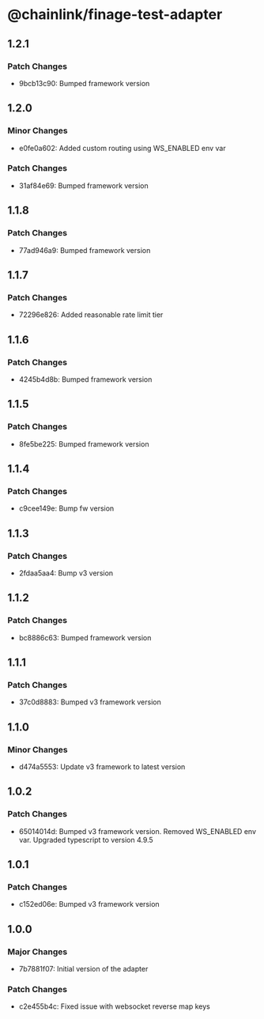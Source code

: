 # @chainlink/finage-test-adapter

## 1.2.1

### Patch Changes

- 9bcb13c90: Bumped framework version

## 1.2.0

### Minor Changes

- e0fe0a602: Added custom routing using WS_ENABLED env var

### Patch Changes

- 31af84e69: Bumped framework version

## 1.1.8

### Patch Changes

- 77ad946a9: Bumped framework version

## 1.1.7

### Patch Changes

- 72296e826: Added reasonable rate limit tier

## 1.1.6

### Patch Changes

- 4245b4d8b: Bumped framework version

## 1.1.5

### Patch Changes

- 8fe5be225: Bumped framework version

## 1.1.4

### Patch Changes

- c9cee149e: Bump fw version

## 1.1.3

### Patch Changes

- 2fdaa5aa4: Bump v3 version

## 1.1.2

### Patch Changes

- bc8886c63: Bumped framework version

## 1.1.1

### Patch Changes

- 37c0d8883: Bumped v3 framework version

## 1.1.0

### Minor Changes

- d474a5553: Update v3 framework to latest version

## 1.0.2

### Patch Changes

- 65014014d: Bumped v3 framework version. Removed WS_ENABLED env var. Upgraded typescript to version 4.9.5

## 1.0.1

### Patch Changes

- c152ed06e: Bumped v3 framework version

## 1.0.0

### Major Changes

- 7b7881f07: Initial version of the adapter

### Patch Changes

- c2e455b4c: Fixed issue with websocket reverse map keys
